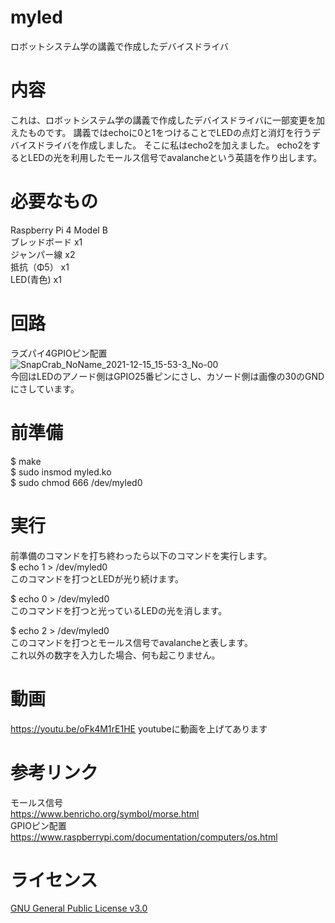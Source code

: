 # myled
ロボットシステム学の講義で作成したデバイスドライバ

# 内容
これは、ロボットシステム学の講義で作成したデバイスドライバに一部変更を加えたものです。
講義ではechoに0と1をつけることでLEDの点灯と消灯を行うデバイスドライバを作成しました。
そこに私はecho2を加えました。
echo2をするとLEDの光を利用したモールス信号でavalancheという英語を作り出します。

# 必要なもの
Raspberry Pi 4 Model B  
ブレッドボード x1  
ジャンパー線 x2  
抵抗（Φ5） x1  
LED(青色) x1  

# 回路
ラズパイ4GPIOピン配置  
![SnapCrab_NoName_2021-12-15_15-53-3_No-00](https://user-images.githubusercontent.com/92073288/148357576-5b8ac453-5ed0-427e-a404-ce6196adcb66.png)  
今回はLEDのアノード側はGPIO25番ピンにさし、カソード側は画像の30のGNDにさしています。

# 前準備
$ make  
$ sudo insmod myled.ko  
$ sudo chmod 666 /dev/myled0  

# 実行
前準備のコマンドを打ち終わったら以下のコマンドを実行します。  
$ echo 1 > /dev/myled0  
このコマンドを打つとLEDが光り続けます。  

$ echo 0 > /dev/myled0  
このコマンドを打つと光っているLEDの光を消します。  

$ echo 2 > /dev/myled0  
このコマンドを打つとモールス信号でavalancheと表します。  
これ以外の数字を入力した場合、何も起こりません。

# 動画  
https://youtu.be/oFk4M1rE1HE
youtubeに動画を上げてあります  

# 参考リンク
モールス信号  
https://www.benricho.org/symbol/morse.html  
GPIOピン配置  
https://www.raspberrypi.com/documentation/computers/os.html  

# ライセンス
[GNU General Public License v3.0](https://github.com/toshiya2771/led/blob/main/COPYING)


　
